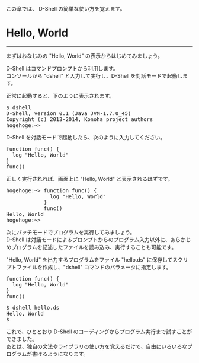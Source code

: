 この章では、 D-Shell の簡単な使い方を覚えます。  

# Hello, World
***
まずはおなじみの "Hello, World" の表示からはじめてみましょう。  

D-Shell はコマンドプロンプトから利用します。  
コンソールから "dshell" と入力して実行し、D-Shell を対話モードで起動します。  

正常に起動すると、下のように表示されます。  

<pre class="toolbar:1 highlight:0" title="実行例">
$ dshell
D-Shell, version 0.1 (Java JVM-1.7.0_45)
Copyright (c) 2013-2014, Konoha project authors
hogehoge:~>
</pre>

D-Shell を対話モードで起動したら、次のように入力してください。  

<pre class="toolbar:0 highlight:0">
function func() {
  log "Hello, World"
}
func()
</pre>

正しく実行されれば、画面上に "Hello, World" と表示されるはずです。  

<pre class="toolbar:1 highlight:0" title="実行例">
hogehoge:~> function func() {
              log "Hello, World"
            }
            func()
Hello, World
hogehoge:~>
</pre>

次にバッチモードでプログラムを実行してみましょう。  
D-Shell は対話モードによるプロンプトからのプログラム入力以外に、あらかじめプログラムを記述したファイルを読み込み、実行することも可能です。  

"Hello, World" を出力するプログラムをファイル "hello.ds" に保存してスクリプトファイルを作成し、"dshell" コマンドのパラメータに指定します。  

<pre class="nums:true toolbar:1 lang:scala decode:true" title="サンプル: hello.ds" >
function func() {
  log "Hello, World"
}
func()
</pre>

<pre class="toolbar:1 highlight:0" title="実行例">
$ dshell hello.ds
Hello, World
$ 
</pre>

これで、ひととおり D-Shell のコーディングからプログラム実行まで試すことができました。  
あとは、独自の文法やライブラリの使い方を覚えるだけで、自由にいろいろなプログラムが書けるようになります。  
